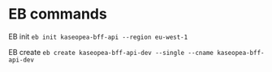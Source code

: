 # EB commands

EB init
```eb init kaseopea-bff-api --region eu-west-1```

EB create
```eb create kaseopea-bff-api-dev --single --cname kaseopea-bff-api-dev```